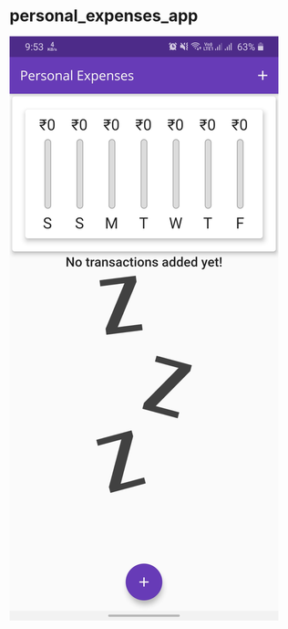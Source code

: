 # personal_expenses_app 

![screen shot home page](https://github.com/bhogalprabjot/Personal-Expenses-App/blob/master/ss1.jpg?raw=true)


